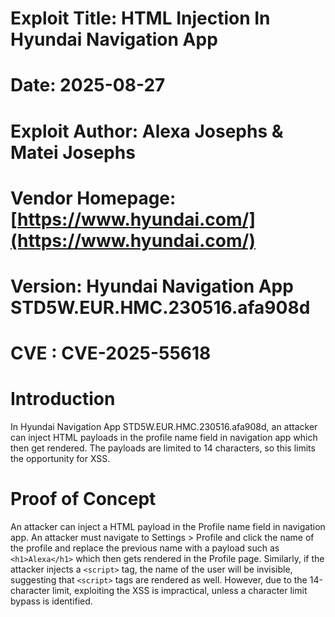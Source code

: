 # Exploit Title: HTML Injection In Hyundai Navigation App
# Date: 2025-08-27
# Exploit Author: Alexa Josephs & Matei Josephs
# Vendor Homepage:[https://www.hyundai.com/](https://www.hyundai.com/)
# Version: Hyundai Navigation App STD5W.EUR.HMC.230516.afa908d
# CVE : CVE-2025-55618

Introduction
=================
In Hyundai Navigation App STD5W.EUR.HMC.230516.afa908d, an attacker can inject HTML payloads in the profile name field in navigation app which then get rendered. The payloads are limited to 14 characters, so this limits the opportunity for XSS.

Proof of Concept
=================
An attacker can inject a HTML payload in the Profile name field in navigation app. An attacker must navigate to Settings > Profile and click the name of the profile and replace the previous name with a payload such as `<h1>Alexa</h1>` which then gets rendered in the Profile page.
Similarly, if the attacker injects a `<script>` tag, the name of the user will be invisible, suggesting that `<script>` tags are rendered as well. However, due to the 14-character limit, exploiting the XSS is impractical, unless a character limit bypass is identified.

